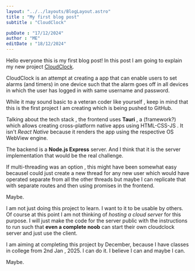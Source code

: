 ```yaml
---
layout: "../../layouts/BlogLayout.astro"
title : "My first blog post"
subtitle : "CloudClock"

pubDate : "17/12/2024"
author : "ME"
editDate : "18/12/2024"
---
```

Hello everyone this is my first blog post!
In this post I am going to explain my new project [CloudClock](github.com/skyprincegamer/cloudclock "github repo").

CloudClock is an attempt at creating a app that can enable users to set alarms (and timers) in one device such that the alarm goes off in all devices in which the user has logged in with same username and password.

While it may sound basic to a veteran coder like yourself , keep in mind that this is the first project I am creating which is being pushed to GitHub. 

Talking about the tech stack  , the frontend uses **Tauri** , a (framework?) which allows creating cross-platform native apps using HTML-CSS-JS . It isn't _React Native_ because it renders the app using the respective OS WebView engine.

The backend is a **Node.js Express** server. And I think that it is the server implementation that would be the real challenge.

If multi-threading was an option , this might have been somewhat easy becauseI could just create a new thread for any new user which would have operated separate from all the other threads but maybe I can replicate that with separate routes and then using promises in the frontend.

Maybe.

I am not just doing this project to learn. I want to it to be usable by others. Of course at this point I am not thinking of _hosting a cloud server_ for this purpose. I will just make the code for the server public with the instructions to run such that **even a complete noob** can start their own cloudclock server and just use the client.

I am aiming at completing this project by December, because I have classes in college from 2nd Jan , 2025. I can do it. I believe I can and maybe I can.

Maybe.


